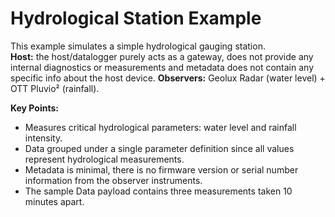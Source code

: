 # Hydrological Station Example

This example simulates a simple hydrological gauging station.  
**Host:** the host/datalogger purely acts as a gateway, does not provide any internal diagnostics or measurements and metadata does not contain any specific info about the host device. 
**Observers:** Geolux Radar (water level) + OTT Pluvio² (rainfall).  


**Key Points:**
- Measures critical hydrological parameters: water level and rainfall intensity.
- Data grouped under a single parameter definition since all values represent hydrological measurements.
- Metadata is minimal, there is no firmware version or serial number information from the observer instruments.
- The sample Data payload contains three measurements taken 10 minutes apart.
